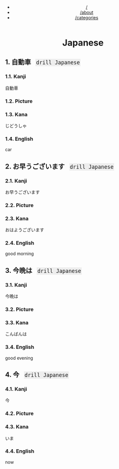 <?xml version="1.0" encoding="utf-8"?>
<!DOCTYPE html PUBLIC "-//W3C//DTD XHTML 1.0 Strict//EN"
"http://www.w3.org/TR/xhtml1/DTD/xhtml1-strict.dtd">
<html xmlns="http://www.w3.org/1999/xhtml" lang="en" xml:lang="en">
<head>
<!-- 2022-09-25 Sun 15:17 -->
<meta http-equiv="Content-Type" content="text/html;charset=utf-8" />
<meta name="viewport" content="width=device-width, initial-scale=1" />
<title>Japanese</title>
<meta name="author" content="Zain Jabbar" />
<meta name="generator" content="Org Mode" />
<style>
  #content { max-width: 60em; margin: auto; }
  .title  { text-align: center;
             margin-bottom: .2em; }
  .subtitle { text-align: center;
              font-size: medium;
              font-weight: bold;
              margin-top:0; }
  .todo   { font-family: monospace; color: red; }
  .done   { font-family: monospace; color: green; }
  .priority { font-family: monospace; color: orange; }
  .tag    { background-color: #eee; font-family: monospace;
            padding: 2px; font-size: 80%; font-weight: normal; }
  .timestamp { color: #bebebe; }
  .timestamp-kwd { color: #5f9ea0; }
  .org-right  { margin-left: auto; margin-right: 0px;  text-align: right; }
  .org-left   { margin-left: 0px;  margin-right: auto; text-align: left; }
  .org-center { margin-left: auto; margin-right: auto; text-align: center; }
  .underline { text-decoration: underline; }
  #postamble p, #preamble p { font-size: 90%; margin: .2em; }
  p.verse { margin-left: 3%; }
  pre {
    border: 1px solid #e6e6e6;
    border-radius: 3px;
    background-color: #f2f2f2;
    padding: 8pt;
    font-family: monospace;
    overflow: auto;
    margin: 1.2em;
  }
  pre.src {
    position: relative;
    overflow: auto;
  }
  pre.src:before {
    display: none;
    position: absolute;
    top: -8px;
    right: 12px;
    padding: 3px;
    color: #555;
    background-color: #f2f2f299;
  }
  pre.src:hover:before { display: inline; margin-top: 14px;}
  /* Languages per Org manual */
  pre.src-asymptote:before { content: 'Asymptote'; }
  pre.src-awk:before { content: 'Awk'; }
  pre.src-authinfo::before { content: 'Authinfo'; }
  pre.src-C:before { content: 'C'; }
  /* pre.src-C++ doesn't work in CSS */
  pre.src-clojure:before { content: 'Clojure'; }
  pre.src-css:before { content: 'CSS'; }
  pre.src-D:before { content: 'D'; }
  pre.src-ditaa:before { content: 'ditaa'; }
  pre.src-dot:before { content: 'Graphviz'; }
  pre.src-calc:before { content: 'Emacs Calc'; }
  pre.src-emacs-lisp:before { content: 'Emacs Lisp'; }
  pre.src-fortran:before { content: 'Fortran'; }
  pre.src-gnuplot:before { content: 'gnuplot'; }
  pre.src-haskell:before { content: 'Haskell'; }
  pre.src-hledger:before { content: 'hledger'; }
  pre.src-java:before { content: 'Java'; }
  pre.src-js:before { content: 'Javascript'; }
  pre.src-latex:before { content: 'LaTeX'; }
  pre.src-ledger:before { content: 'Ledger'; }
  pre.src-lisp:before { content: 'Lisp'; }
  pre.src-lilypond:before { content: 'Lilypond'; }
  pre.src-lua:before { content: 'Lua'; }
  pre.src-matlab:before { content: 'MATLAB'; }
  pre.src-mscgen:before { content: 'Mscgen'; }
  pre.src-ocaml:before { content: 'Objective Caml'; }
  pre.src-octave:before { content: 'Octave'; }
  pre.src-org:before { content: 'Org mode'; }
  pre.src-oz:before { content: 'OZ'; }
  pre.src-plantuml:before { content: 'Plantuml'; }
  pre.src-processing:before { content: 'Processing.js'; }
  pre.src-python:before { content: 'Python'; }
  pre.src-R:before { content: 'R'; }
  pre.src-ruby:before { content: 'Ruby'; }
  pre.src-sass:before { content: 'Sass'; }
  pre.src-scheme:before { content: 'Scheme'; }
  pre.src-screen:before { content: 'Gnu Screen'; }
  pre.src-sed:before { content: 'Sed'; }
  pre.src-sh:before { content: 'shell'; }
  pre.src-sql:before { content: 'SQL'; }
  pre.src-sqlite:before { content: 'SQLite'; }
  /* additional languages in org.el's org-babel-load-languages alist */
  pre.src-forth:before { content: 'Forth'; }
  pre.src-io:before { content: 'IO'; }
  pre.src-J:before { content: 'J'; }
  pre.src-makefile:before { content: 'Makefile'; }
  pre.src-maxima:before { content: 'Maxima'; }
  pre.src-perl:before { content: 'Perl'; }
  pre.src-picolisp:before { content: 'Pico Lisp'; }
  pre.src-scala:before { content: 'Scala'; }
  pre.src-shell:before { content: 'Shell Script'; }
  pre.src-ebnf2ps:before { content: 'ebfn2ps'; }
  /* additional language identifiers per "defun org-babel-execute"
       in ob-*.el */
  pre.src-cpp:before  { content: 'C++'; }
  pre.src-abc:before  { content: 'ABC'; }
  pre.src-coq:before  { content: 'Coq'; }
  pre.src-groovy:before  { content: 'Groovy'; }
  /* additional language identifiers from org-babel-shell-names in
     ob-shell.el: ob-shell is the only babel language using a lambda to put
     the execution function name together. */
  pre.src-bash:before  { content: 'bash'; }
  pre.src-csh:before  { content: 'csh'; }
  pre.src-ash:before  { content: 'ash'; }
  pre.src-dash:before  { content: 'dash'; }
  pre.src-ksh:before  { content: 'ksh'; }
  pre.src-mksh:before  { content: 'mksh'; }
  pre.src-posh:before  { content: 'posh'; }
  /* Additional Emacs modes also supported by the LaTeX listings package */
  pre.src-ada:before { content: 'Ada'; }
  pre.src-asm:before { content: 'Assembler'; }
  pre.src-caml:before { content: 'Caml'; }
  pre.src-delphi:before { content: 'Delphi'; }
  pre.src-html:before { content: 'HTML'; }
  pre.src-idl:before { content: 'IDL'; }
  pre.src-mercury:before { content: 'Mercury'; }
  pre.src-metapost:before { content: 'MetaPost'; }
  pre.src-modula-2:before { content: 'Modula-2'; }
  pre.src-pascal:before { content: 'Pascal'; }
  pre.src-ps:before { content: 'PostScript'; }
  pre.src-prolog:before { content: 'Prolog'; }
  pre.src-simula:before { content: 'Simula'; }
  pre.src-tcl:before { content: 'tcl'; }
  pre.src-tex:before { content: 'TeX'; }
  pre.src-plain-tex:before { content: 'Plain TeX'; }
  pre.src-verilog:before { content: 'Verilog'; }
  pre.src-vhdl:before { content: 'VHDL'; }
  pre.src-xml:before { content: 'XML'; }
  pre.src-nxml:before { content: 'XML'; }
  /* add a generic configuration mode; LaTeX export needs an additional
     (add-to-list 'org-latex-listings-langs '(conf " ")) in .emacs */
  pre.src-conf:before { content: 'Configuration File'; }

  table { border-collapse:collapse; }
  caption.t-above { caption-side: top; }
  caption.t-bottom { caption-side: bottom; }
  td, th { vertical-align:top;  }
  th.org-right  { text-align: center;  }
  th.org-left   { text-align: center;   }
  th.org-center { text-align: center; }
  td.org-right  { text-align: right;  }
  td.org-left   { text-align: left;   }
  td.org-center { text-align: center; }
  dt { font-weight: bold; }
  .footpara { display: inline; }
  .footdef  { margin-bottom: 1em; }
  .figure { padding: 1em; }
  .figure p { text-align: center; }
  .equation-container {
    display: table;
    text-align: center;
    width: 100%;
  }
  .equation {
    vertical-align: middle;
  }
  .equation-label {
    display: table-cell;
    text-align: right;
    vertical-align: middle;
  }
  .inlinetask {
    padding: 10px;
    border: 2px solid gray;
    margin: 10px;
    background: #ffffcc;
  }
  #org-div-home-and-up
   { text-align: right; font-size: 70%; white-space: nowrap; }
  textarea { overflow-x: auto; }
  .linenr { font-size: smaller }
  .code-highlighted { background-color: #ffff00; }
  .org-info-js_info-navigation { border-style: none; }
  #org-info-js_console-label
    { font-size: 10px; font-weight: bold; white-space: nowrap; }
  .org-info-js_search-highlight
    { background-color: #ffff00; color: #000000; font-weight: bold; }
  .org-svg { }
</style>

<link rel="stylesheet" href="/css/main-dark.css" type="text/css"/>
<header><div class="menu"><ul>
<li><a href="/">/</a></li>
<li><a href="/about.html">/about</a></li>
<li><a href="/categories.html">/categories</a></li>
</ul></div></header>
</head>
<body>
<div id="content" class="content">
<h1 class="title">Japanese</h1>
<div id="outline-container-org74fd5d8" class="outline-2">
<h2 id="org74fd5d8"><span class="section-number-2">1.</span> 自動車&#xa0;&#xa0;&#xa0;<span class="tag"><span class="drill">drill</span>&#xa0;<span class="Japanese">Japanese</span></span></h2>
<div class="outline-text-2" id="text-1">
</div>
<div id="outline-container-orge205f95" class="outline-3">
<h3 id="orge205f95"><span class="section-number-3">1.1.</span> Kanji</h3>
<div class="outline-text-3" id="text-1-1">
<p>
自動車
</p>
</div>
</div>
<div id="outline-container-orgceb053e" class="outline-3">
<h3 id="orgceb053e"><span class="section-number-3">1.2.</span> Picture</h3>
</div>

<div id="outline-container-orgf2f00b0" class="outline-3">
<h3 id="orgf2f00b0"><span class="section-number-3">1.3.</span> Kana</h3>
<div class="outline-text-3" id="text-1-3">
<p>
じどうしゃ
</p>
</div>
</div>
<div id="outline-container-orgc5a12c3" class="outline-3">
<h3 id="orgc5a12c3"><span class="section-number-3">1.4.</span> English</h3>
<div class="outline-text-3" id="text-1-4">
<p>
car
</p>
</div>
</div>
</div>
<div id="outline-container-org8753eaf" class="outline-2">
<h2 id="org8753eaf"><span class="section-number-2">2.</span> お早うございます&#xa0;&#xa0;&#xa0;<span class="tag"><span class="drill">drill</span>&#xa0;<span class="Japanese">Japanese</span></span></h2>
<div class="outline-text-2" id="text-2">
</div>
<div id="outline-container-org0ed360c" class="outline-3">
<h3 id="org0ed360c"><span class="section-number-3">2.1.</span> Kanji</h3>
<div class="outline-text-3" id="text-2-1">
<p>
お早うございます
</p>
</div>
</div>
<div id="outline-container-org0cd831c" class="outline-3">
<h3 id="org0cd831c"><span class="section-number-3">2.2.</span> Picture</h3>
</div>

<div id="outline-container-org994c7d2" class="outline-3">
<h3 id="org994c7d2"><span class="section-number-3">2.3.</span> Kana</h3>
<div class="outline-text-3" id="text-2-3">
<p>
おはようございます
</p>
</div>
</div>
<div id="outline-container-orgae09a98" class="outline-3">
<h3 id="orgae09a98"><span class="section-number-3">2.4.</span> English</h3>
<div class="outline-text-3" id="text-2-4">
<p>
good morning
</p>
</div>
</div>
</div>
<div id="outline-container-org67cf7cf" class="outline-2">
<h2 id="org67cf7cf"><span class="section-number-2">3.</span> 今晩は&#xa0;&#xa0;&#xa0;<span class="tag"><span class="drill">drill</span>&#xa0;<span class="Japanese">Japanese</span></span></h2>
<div class="outline-text-2" id="text-3">
</div>
<div id="outline-container-org188742a" class="outline-3">
<h3 id="org188742a"><span class="section-number-3">3.1.</span> Kanji</h3>
<div class="outline-text-3" id="text-3-1">
<p>
今晩は
</p>
</div>
</div>
<div id="outline-container-org8b902da" class="outline-3">
<h3 id="org8b902da"><span class="section-number-3">3.2.</span> Picture</h3>
</div>

<div id="outline-container-orga57815e" class="outline-3">
<h3 id="orga57815e"><span class="section-number-3">3.3.</span> Kana</h3>
<div class="outline-text-3" id="text-3-3">
<p>
こんばんは
</p>
</div>
</div>
<div id="outline-container-org10c3277" class="outline-3">
<h3 id="org10c3277"><span class="section-number-3">3.4.</span> English</h3>
<div class="outline-text-3" id="text-3-4">
<p>
good evening
</p>
</div>
</div>
</div>



<div id="outline-container-orgfae8697" class="outline-2">
<h2 id="orgfae8697"><span class="section-number-2">4.</span> 今&#xa0;&#xa0;&#xa0;<span class="tag"><span class="drill">drill</span>&#xa0;<span class="Japanese">Japanese</span></span></h2>
<div class="outline-text-2" id="text-4">
</div>
<div id="outline-container-org1277ae3" class="outline-3">
<h3 id="org1277ae3"><span class="section-number-3">4.1.</span> Kanji</h3>
<div class="outline-text-3" id="text-4-1">
<p>
今
</p>
</div>
</div>
<div id="outline-container-org9c7dab9" class="outline-3">
<h3 id="org9c7dab9"><span class="section-number-3">4.2.</span> Picture</h3>
</div>

<div id="outline-container-org50ef195" class="outline-3">
<h3 id="org50ef195"><span class="section-number-3">4.3.</span> Kana</h3>
<div class="outline-text-3" id="text-4-3">
<p>
いま
</p>
</div>
</div>
<div id="outline-container-org9667c6b" class="outline-3">
<h3 id="org9667c6b"><span class="section-number-3">4.4.</span> English</h3>
<div class="outline-text-3" id="text-4-4">
<p>
now
</p>
</div>
</div>
</div>
</div>
</body>
</html>
